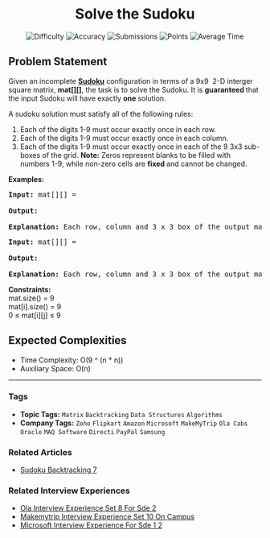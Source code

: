 <h1 align="center">Solve the Sudoku</h1>

<p align="center">
  <img alt="Difficulty" title="Difficulty" src="https://custom-icon-badges.demolab.com/badge/Difficulty: Hard-1F222E?style=for-the-badge&logoColor=white&logo=fire"/>
  <img alt="Accuracy" title="Accuracy" src="https://custom-icon-badges.demolab.com/badge/Accuracy: 37.98%25-1F222E?style=for-the-badge&logoColor=white&logo=target"/>
  <img alt="Submissions" title="Submissions" src="https://custom-icon-badges.demolab.com/badge/Submissions: 123K+-1F222E?style=for-the-badge&logoColor=white&logo=repo"/>
  <img alt="Points" title="Points" src="https://custom-icon-badges.demolab.com/badge/Points: 8-1F222E?style=for-the-badge&logoColor=white&logo=award"/>
  <img alt="Average Time" title="Average Time" src="https://custom-icon-badges.demolab.com/badge/Average%20Time: 60m-1F222E?style=for-the-badge&logoColor=white&logo=clock"/>
</p>

## Problem Statement

Given an incomplete [<b>Sudoku</b>](https://www.geeksforgeeks.org/introduction-to-sudoku-puzzles-and-how-to-solve-them/) configuration in terms of a 9x9  2-D interger square matrix, <b>mat[][]</b>, the task is to solve the Sudoku. It is <b>guaranteed </b>that the input Sudoku will have exactly <b>one </b>solution.

A sudoku solution must satisfy all of the following rules:

1. Each of the digits 1-9 must occur exactly once in each row.
1. Each of the digits 1-9 must occur exactly once in each column.
1. Each of the digits 1-9 must occur exactly once in each of the 9 3x3 sub-boxes of the grid.
<b>Note:</b> Zeros represent blanks to be filled with numbers 1-9, while non-zero cells are <b>fixed </b>and cannot be changed.<br>

<b>Examples:</b>

<pre><b>Input: </b>mat[][] = 

<b>Output:</b>
<br><b>Explanation:</b> Each row, column and 3 x 3 box of the output matrix contains unique numbers.</pre>

<pre><b>Input: </b>mat[][] = 
<br><b>Output:</b><br><br><b>Explanation:</b> Each row, column and 3 x 3 box of the output matrix contains unique numbers.</pre>

<b>Constraints:</b><br>mat.size() = 9<br>mat[i].size() = 9<br>0 ≤ mat[i][j] ≤ 9<br>

## Expected Complexities
- Time Complexity: O(9 ^ (n * n))
- Auxiliary Space: O(n)

<hr>

### Tags
- **Topic Tags:** `Matrix` `Backtracking` `Data Structures` `Algorithms`
- **Company Tags:** `Zoho` `Flipkart` `Amazon` `Microsoft` `MakeMyTrip` `Ola Cabs` `Oracle` `MAQ Software` `Directi` `PayPal` `Samsung`

### Related Articles
- [Sudoku Backtracking 7](https://www.geeksforgeeks.org/sudoku-backtracking-7/)

### Related Interview Experiences
- [Ola Interview Experience Set 8 For Sde 2](https://www.geeksforgeeks.org/ola-interview-experience-set-8-for-sde-2/)
- [Makemytrip Interview Experience Set 10 On Campus](https://www.geeksforgeeks.org/makemytrip-interview-experience-set-10-on-campus/)
- [Microsoft Interview Experience For Sde 1 2](https://www.geeksforgeeks.org/microsoft-interview-experience-for-sde-1-2/)
